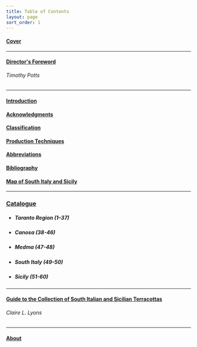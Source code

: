 ```yaml
---
title: Table of Contents
layout: page
sort_order: 1
---
```

#### [Cover](../)

---

#### [Director's Foreword](../foreword/)

###### Timothy Potts

---

#### [Introduction](../introduction/)

#### [Acknowledgments](../acknowledgments/)

#### [Classification](../classification/)

#### [Production Techniques](../production_techniques/)

#### [Abbreviations](../abbreviations/)

#### [Bibliography](../bibliography/)

#### [Map of South Italy and Sicily](../map/)

---

### [Catalogue](../catalogue/)

- ##### Taranto Region (1–37)
- ##### Canosa (38-46)
- ##### Medma (47-48)
- ##### South Italy (49-50)
- ##### Sicily (51-60)

---

#### [Guide to the Collection of South Italian and Sicilian Terracottas](../guide/)

###### Claire L. Lyons

---

#### [About](../about/)
